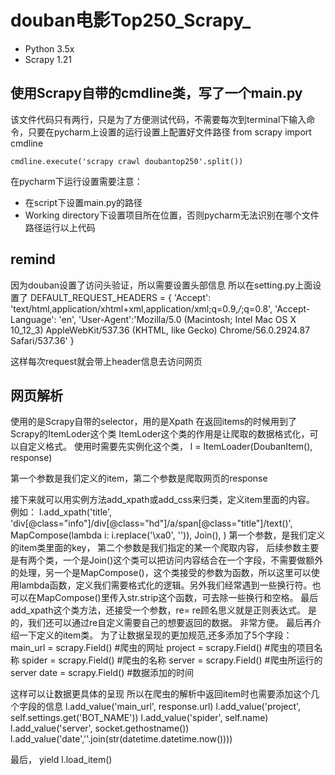 # douban电影Top250_Scrapy_

- Python 3.5x
- Scrapy 1.21


## 使用Scrapy自带的cmdline类，写了一个main.py
该文件代码只有两行，只是为了方便测试代码，不需要每次到terminal下输入命令，只要在pycharm上设置的运行设置上配置好文件路径
	from scrapy import cmdline
	
	cmdline.execute('scrapy crawl doubantop250'.split())

在pycharm下运行设置需要注意：
- 在script下设置main.py的路径
- Working directory下设置项目所在位置，否则pycharm无法识别在哪个文件路径运行以上代码
## remind
因为douban设置了访问头验证，所以需要设置头部信息
所以在setting.py上面设置了
	DEFAULT_REQUEST_HEADERS = {
	  'Accept': 'text/html,application/xhtml+xml,application/xml;q=0.9,*/*;q=0.8',
	  'Accept-Language': 'en',
	'User-Agent':'Mozilla/5.0 (Macintosh; Intel Mac OS X 10_12_3) AppleWebKit/537.36 (KHTML, like Gecko) Chrome/56.0.2924.87 Safari/537.36'
	}

这样每次request就会带上header信息去访问网页

## 网页解析
使用的是Scrapy自带的selector，用的是Xpath
在返回items的时候用到了Scrapy的ItemLoder这个类
ItemLoder这个类的作用是让爬取的数据格式化，可以自定义格式。
使用时需要先实例化这个类，
	l = ItemLoader(DoubanItem(), response)

第一个参数是我们定义的item，第二个参数是爬取网页的response

接下来就可以用实例方法add\_xpath或add\_css来归类，定义item里面的内容。
例如：
	l.add_xpath('title',
	                        'div[@class="info"]/div[@class="hd"]/a/span[@class="title"]/text()',
	                        MapCompose(lambda i: i.replace('\xa0', '')), Join(), )
第一个参数，是我们定义的item类里面的key，
第二个参数是我们指定的某一个爬取内容，
后续参数主要是有两个类，一个是Join()这个类可以把访问内容结合在一个字段，不需要做额外的处理，另一个是MapCompose()，这个类接受的参数为函数，所以这里可以使用lambda函数，定义我们需要格式化的逻辑。另外我们经常遇到一些换行符。也可以在MapCompose()里传入str.strip这个函数，可去除一些换行和空格。
最后add\_xpath这个类方法，还接受一个参数，re=
re顾名思义就是正则表达式。
是的，我们还可以通过re自定义需要自己的想要返回的数据。
非常方便。
最后再介绍一下定义的item类。
为了让数据呈现的更加规范,还多添加了5个字段：
			main_url = scrapy.Field() #爬虫的网址
	    project = scrapy.Field() #爬虫的项目名称
	    spider = scrapy.Field() #爬虫的名称
	    server = scrapy.Field() #爬虫所运行的server
	    date = scrapy.Field() #数据添加的时间

这样可以让数据更具体的呈现
所以在爬虫的解析中返回item时也需要添加这个几个字段的信息
				l.add_value('main_url', response.url)
		    l.add_value('project', self.settings.get('BOT_NAME'))
	        l.add_value('spider', self.name)
		    l.add_value('server', socket.gethostname())
		l.add_value('date',''.join(str(datetime.datetime.now())))


最后，
	yield l.load_item()










